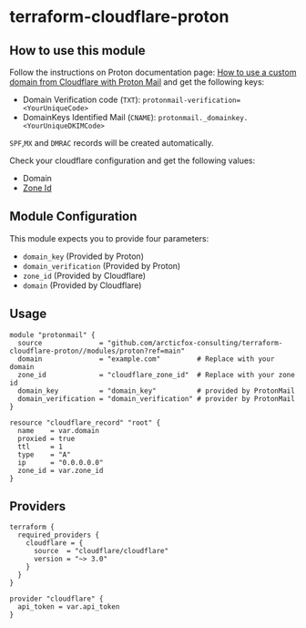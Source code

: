 # terraform-cloudflare-proton

## How to use this module

 Follow the instructions on Proton documentation page: [How to use a custom domain from Cloudflare with Proton Mail](https://proton.me/support/custom-domain-cloudflare) and get the following keys:

- Domain Verification code (`TXT`): `protonmail-verification=<YourUniqueCode>`
- DomainKeys Identified Mail (`CNAME`): `protonmail._domainkey.<YourUniqueDKIMCode>`

`SPF`,`MX` and `DMRAC` records will be created automatically.

Check your cloudflare configuration and get the following values:

- Domain
- [Zone Id](https://developers.cloudflare.com/fundamentals/get-started/basic-tasks/find-account-and-zone-ids/)

## Module Configuration

This module expects you to provide four parameters:

- `domain_key` (Provided by Proton)
- `domain_verification` (Provided by Proton)
- `zone_id` (Provided by Cloudflare)
- `domain` (Provided by Cloudflare)

## Usage

```hcl
module "protonmail" {
  source              = "github.com/arcticfox-consulting/terraform-cloudflare-proton//modules/proton?ref=main"
  domain              = "example.com"         # Replace with your domain
  zone_id             = "cloudflare_zone_id"  # Replace with your zone id
  domain_key          = "domain_key"          # provided by ProtonMail
  domain_verification = "domain_verification" # provider by ProtonMail
}

resource "cloudflare_record" "root" {
  name    = var.domain
  proxied = true
  ttl     = 1
  type    = "A"
  ip      = "0.0.0.0.0"
  zone_id = var.zone_id
}
```

## Providers

```hcl
terraform {
  required_providers {
    cloudflare = {
      source  = "cloudflare/cloudflare"
      version = "~> 3.0"
    }
  }
}

provider "cloudflare" {
  api_token = var.api_token
}
```
